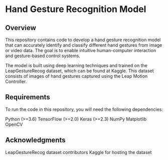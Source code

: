 # Hand Gesture Recognition Model
## Overview
This repository contains code to develop a hand gesture recognition model that can accurately identify and classify different hand gestures from image or video data. The goal is to enable intuitive human-computer interaction and gesture-based control systems.

The model is built using deep learning techniques and trained on the LeapGestureRecog dataset, which can be found at Kaggle. This dataset consists of images of hand gestures captured using the Leap Motion Controller.

## Requirements
To run the code in this repository, you will need the following dependencies:

Python (>=3.6)
TensorFlow (>=2.0)
Keras (>=2.3)
NumPy
Matplotlib
OpenCV

## Acknowledgments
LeapGestureRecog dataset contributors
Kaggle for hosting the dataset

